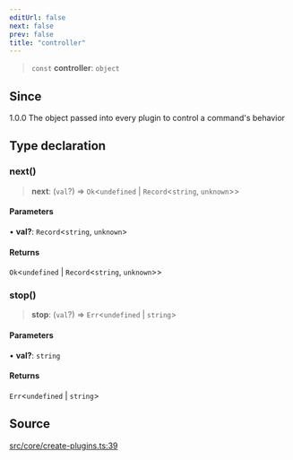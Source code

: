 ```yaml
---
editUrl: false
next: false
prev: false
title: "controller"
---
```


> `const` **controller**: `object`

## Since

1.0.0
The object passed into every plugin to control a command's behavior

## Type declaration

### next()

> **next**: (`val`?) => `Ok`\<`undefined` \| `Record`\<`string`, `unknown`\>\>

#### Parameters

• **val?**: `Record`\<`string`, `unknown`\>

#### Returns

`Ok`\<`undefined` \| `Record`\<`string`, `unknown`\>\>

### stop()

> **stop**: (`val`?) => `Err`\<`undefined` \| `string`\>

#### Parameters

• **val?**: `string`

#### Returns

`Err`\<`undefined` \| `string`\>

## Source

[src/core/create-plugins.ts:39](https://github.com/sern-handler/handler/blob/67bb4d4b9fa126f24874a3de1d4378e9fe9aca07/src/core/create-plugins.ts#L39)
